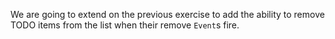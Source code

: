 We are going to extend on the previous exercise to add the ability to remove TODO items from the list when their remove `Event`s fire.
